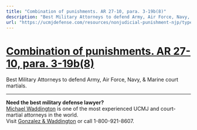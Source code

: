 ```yaml
---
title: "Combination of punishments. AR 27-10, para. 3-19b(8)"
description: "Best Military Attorneys to defend Army, Air Force, Navy, & Marine court martials."
url: "https://ucmjdefense.com/resources/nonjudicial-punishment-njp/types-of-article-15s-and-punishments/combination-of-punishments-ar-27-10-para-3-19b8.html"
---
```


# [Combination of punishments. AR 27-10, para. 3-19b(8)](https://ucmjdefense.com/resources/nonjudicial-punishment-njp/types-of-article-15s-and-punishments/combination-of-punishments-ar-27-10-para-3-19b8.html)

Best Military Attorneys to defend Army, Air Force, Navy, & Marine court martials.

---

**Need the best military defense lawyer?**  
[Michael Waddington](https://ucmjdefense.com/attorneys/michael-stewart-waddington-partner.html) is one of the most experienced UCMJ and court-martial attorneys in the world.  
Visit [Gonzalez & Waddington](https://ucmjdefense.com) or call 1-800-921-8607.
